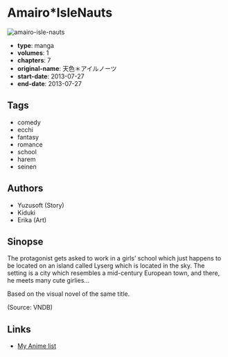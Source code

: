 # Amairo\*IsleNauts

![amairo-isle-nauts](https://cdn.myanimelist.net/images/manga/1/121891.jpg)

-   **type**: manga
-   **volumes**: 1
-   **chapters**: 7
-   **original-name**: 天色＊アイルノーツ
-   **start-date**: 2013-07-27
-   **end-date**: 2013-07-27

## Tags

-   comedy
-   ecchi
-   fantasy
-   romance
-   school
-   harem
-   seinen

## Authors

-   Yuzusoft (Story)
-   Kiduki
-   Erika (Art)

## Sinopse

The protagonist gets asked to work in a girls’ school which just happens to be located on an island called Lyserg which is located in the sky. The setting is a city which resembles a mid-century European town, and there, he meets many cute girlies...

Based on the visual novel of the same title.

(Source: VNDB)

## Links

-   [My Anime list](https://myanimelist.net/manga/56181/AmairoIsleNauts)
